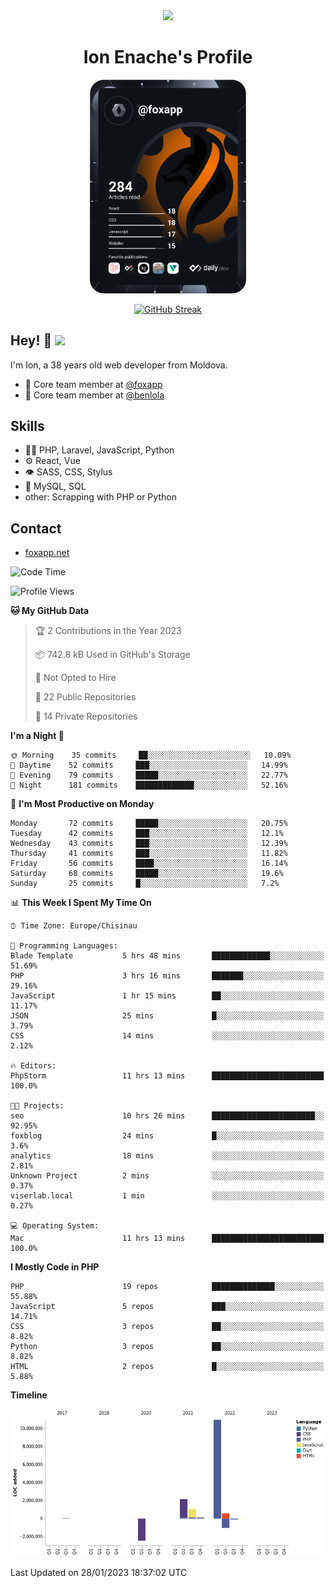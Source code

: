 <div id="header" align="center">
  <img src="https://media.giphy.com/media/M9gbBd9nbDrOTu1Mqx/giphy.gif" width="100"/>
	<h1>Ion Enache's Profile</h1>
</div>
<div align="center">
	<a href="https://app.daily.dev/foxapp"><img src="https://github.com/foxapp/foxapp/blob/master/devcard.svg" width="250" alt="Ion Enache's Dev Card"/></a>
</div>


<div align="center">
	
[![GitHub Streak](http://github-readme-streak-stats.herokuapp.com?user=foxapp&hide_border=true&date_format=M%20j%5B%2C%20Y%5D)](https://git.io/streak-stats)
	
</div>


## Hey! 👋 <img src="https://media.giphy.com/media/hvRJCLFzcasrR4ia7z/giphy.gif" width="30px"/>
I'm Ion, a 38 years old web developer from Moldova.


- 👥 Core team member at [@foxapp](https://github.com/foxapp)
- 👥 Core team member at [@benlola](https://github.com/benlola)

## Skills
- 👨‍💻 PHP, Laravel, JavaScript, Python
- ⚙️ React, Vue
- 👁️ SASS, CSS, Stylus
- 💽 MySQL, SQL
- other: Scrapping with PHP or Python

## Contact
- [foxapp.net](https://www.foxapp.net)

<!--START_SECTION:waka-->
![Code Time](http://img.shields.io/badge/Code%20Time-1%2C182%20hrs%2051%20mins-blue)

![Profile Views](http://img.shields.io/badge/Profile%20Views-0-blue)

**🐱 My GitHub Data** 

> 🏆 2 Contributions in the Year 2023
 > 
> 📦 742.8 kB Used in GitHub's Storage 
 > 
> 🚫 Not Opted to Hire
 > 
> 📜 22 Public Repositories 
 > 
> 🔑 14 Private Repositories  
 > 
**I'm a Night 🦉** 

```text
🌞 Morning    35 commits     ██░░░░░░░░░░░░░░░░░░░░░░░   10.09% 
🌆 Daytime    52 commits     ███░░░░░░░░░░░░░░░░░░░░░░   14.99% 
🌃 Evening    79 commits     █████░░░░░░░░░░░░░░░░░░░░   22.77% 
🌙 Night      181 commits    █████████████░░░░░░░░░░░░   52.16%

```
📅 **I'm Most Productive on Monday** 

```text
Monday       72 commits     █████░░░░░░░░░░░░░░░░░░░░   20.75% 
Tuesday      42 commits     ███░░░░░░░░░░░░░░░░░░░░░░   12.1% 
Wednesday    43 commits     ███░░░░░░░░░░░░░░░░░░░░░░   12.39% 
Thursday     41 commits     ███░░░░░░░░░░░░░░░░░░░░░░   11.82% 
Friday       56 commits     ████░░░░░░░░░░░░░░░░░░░░░   16.14% 
Saturday     68 commits     █████░░░░░░░░░░░░░░░░░░░░   19.6% 
Sunday       25 commits     █░░░░░░░░░░░░░░░░░░░░░░░░   7.2%

```


📊 **This Week I Spent My Time On** 

```text
⌚︎ Time Zone: Europe/Chisinau

💬 Programming Languages: 
Blade Template           5 hrs 48 mins       █████████████░░░░░░░░░░░░   51.69% 
PHP                      3 hrs 16 mins       ███████░░░░░░░░░░░░░░░░░░   29.16% 
JavaScript               1 hr 15 mins        ██░░░░░░░░░░░░░░░░░░░░░░░   11.17% 
JSON                     25 mins             █░░░░░░░░░░░░░░░░░░░░░░░░   3.79% 
CSS                      14 mins             ░░░░░░░░░░░░░░░░░░░░░░░░░   2.12%

🔥 Editors: 
PhpStorm                 11 hrs 13 mins      █████████████████████████   100.0%

🐱‍💻 Projects: 
seo                      10 hrs 26 mins      ███████████████████████░░   92.95% 
foxblog                  24 mins             █░░░░░░░░░░░░░░░░░░░░░░░░   3.6% 
analytics                18 mins             ░░░░░░░░░░░░░░░░░░░░░░░░░   2.81% 
Unknown Project          2 mins              ░░░░░░░░░░░░░░░░░░░░░░░░░   0.37% 
viserlab.local           1 min               ░░░░░░░░░░░░░░░░░░░░░░░░░   0.27%

💻 Operating System: 
Mac                      11 hrs 13 mins      █████████████████████████   100.0%

```

**I Mostly Code in PHP** 

```text
PHP                      19 repos            ██████████████░░░░░░░░░░░   55.88% 
JavaScript               5 repos             ███░░░░░░░░░░░░░░░░░░░░░░   14.71% 
CSS                      3 repos             ██░░░░░░░░░░░░░░░░░░░░░░░   8.82% 
Python                   3 repos             ██░░░░░░░░░░░░░░░░░░░░░░░   8.82% 
HTML                     2 repos             █░░░░░░░░░░░░░░░░░░░░░░░░   5.88%

```


**Timeline**

![Chart not found](https://raw.githubusercontent.com/foxapp/foxapp/master/charts/bar_graph.png) 


 Last Updated on 28/01/2023 18:37:02 UTC
<!--END_SECTION:waka-->
